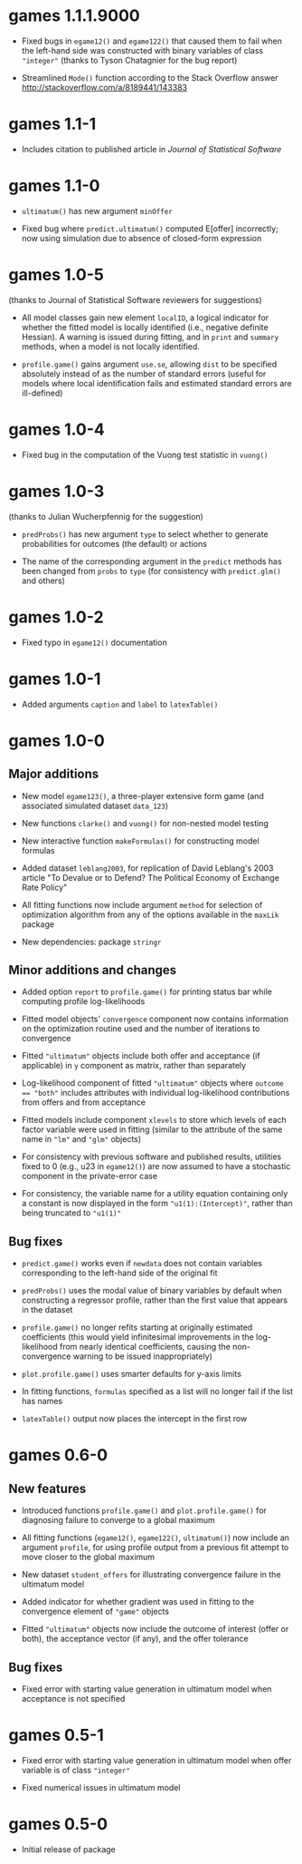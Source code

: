 # games 1.1.1.9000

* Fixed bugs in `egame12()` and `egame122()` that caused them to fail when the left-hand side was constructed with binary variables of class `"integer"` (thanks to Tyson Chatagnier for the bug report)

* Streamlined `Mode()` function according to the Stack Overflow answer <http://stackoverflow.com/a/8189441/143383>


# games 1.1-1

* Includes citation to published article in *Journal of Statistical Software*


# games 1.1-0

* `ultimatum()` has new argument `minOffer`

* Fixed bug where `predict.ultimatum()` computed E[offer] incorrectly; now using simulation due to absence of closed-form expression


# games 1.0-5

(thanks to Journal of Statistical Software reviewers for suggestions)

* All model classes gain new element `localID`, a logical indicator for whether the fitted model is locally identified (i.e., negative definite Hessian).  A warning is issued during fitting, and in `print` and `summary` methods, when a model is not locally identified.

* `profile.game()` gains argument `use.se`, allowing `dist` to be specified absolutely instead of as the number of standard errors (useful for models where local identification fails and estimated standard errors are ill-defined)


# games 1.0-4

* Fixed bug in the computation of the Vuong test statistic in `vuong()`


# games 1.0-3

(thanks to Julian Wucherpfennig for the suggestion)

* `predProbs()` has new argument `type` to select whether to generate probabilities for outcomes (the default) or actions

* The name of the corresponding argument in the `predict` methods has been changed from `probs` to `type` (for consistency with `predict.glm()` and others)


# games 1.0-2

* Fixed typo in `egame12()` documentation


# games 1.0-1

* Added arguments `caption` and `label` to `latexTable()`


# games 1.0-0

## Major additions

* New model `egame123()`, a three-player extensive form game (and associated simulated dataset `data_123`)

* New functions `clarke()` and `vuong()` for non-nested model testing

* New interactive function `makeFormulas()` for constructing model formulas

* Added dataset `leblang2003`, for replication of David Leblang's 2003 article "To Devalue or to Defend? The Political Economy of Exchange Rate Policy"

* All fitting functions now include argument `method` for selection of optimization algorithm from any of the options available in the `maxLik` package

* New dependencies: package `stringr`

## Minor additions and changes

* Added option `report` to `profile.game()` for printing status bar while computing profile log-likelihoods

* Fitted model objects' `convergence` component now contains information on the optimization routine used and the number of iterations to convergence

* Fitted `"ultimatum"` objects include both offer and acceptance (if applicable) in `y` component as matrix, rather than separately

* Log-likelihood component of fitted `"ultimatum"` objects where `outcome == "both"` includes attributes with individual log-likelihood contributions from offers and from acceptance

* Fitted models include component `xlevels` to store which levels of each factor variable were used in fitting (similar to the attribute of the same name in `"lm"` and `"glm"` objects)

* For consistency with previous software and published results, utilities fixed to 0 (e.g., u23 in `egame12()`) are now assumed to have a stochastic component in the private-error case

* For consistency, the variable name for a utility equation containing only a constant is now displayed in the form `"u1(1):(Intercept)"`, rather than being truncated to `"u1(1)"`

## Bug fixes

* `predict.game()` works even if `newdata` does not contain variables corresponding to the left-hand side of the original fit

* `predProbs()` uses the modal value of binary variables by default when constructing a regressor profile, rather than the first value that appears in the dataset

* `profile.game()` no longer refits starting at originally estimated coefficients (this would yield infinitesimal improvements in the log-likelihood from nearly identical coefficients, causing the non-convergence warning to be issued inappropriately)

* `plot.profile.game()` uses smarter defaults for y-axis limits

* In fitting functions, `formulas` specified as a list will no longer fail if the list has names

* `latexTable()` output now places the intercept in the first row


# games 0.6-0

## New features

* Introduced functions `profile.game()` and `plot.profile.game()` for diagnosing failure to converge to a global maximum

* All fitting functions (`egame12()`, `egame122()`, `ultimatum()`) now include an argument `profile`, for using profile output from a previous fit attempt to move closer to the global maximum

* New dataset `student_offers` for illustrating convergence failure in the ultimatum model

* Added indicator for whether gradient was used in fitting to the convergence element of `"game"` objects

* Fitted `"ultimatum"` objects now include the outcome of interest (offer or both), the acceptance vector (if any), and the offer tolerance

## Bug fixes

* Fixed error with starting value generation in ultimatum model when acceptance is not specified


# games 0.5-1

* Fixed error with starting value generation in ultimatum model when offer variable is of class `"integer"`

* Fixed numerical issues in ultimatum model


# games 0.5-0

* Initial release of package
